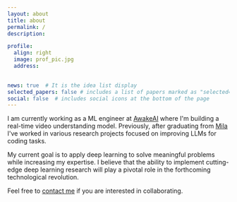 ```yaml
---
layout: about
title: about
permalink: / 
description:  

profile:
  align: right
  image: prof_pic.jpg
  address: 
    

news: true  # It is the idea list display
selected_papers: false # includes a list of papers marked as "selected={true}"
social: false  # includes social icons at the bottom of the page
---
```

I am currently working as a ML engineer at <a href="https://www.awakeai.ca/about">AwakeAI</a> where I'm building a real-time video understanding model. Previously, after graduating from <a href="https://mila.quebec/en/">Mila</a> I've worked in various research projects focused on improving LLMs for coding tasks.

My current goal is to apply deep learning to solve meaningful problems while increasing my expertise. I believe that the ability to implement cutting-edge deep learning research will play a pivotal role in the forthcoming technological revolution.

Feel free to [contact me](mailto:atonkamanda@hotmail.com) if you are interested in collaborating.